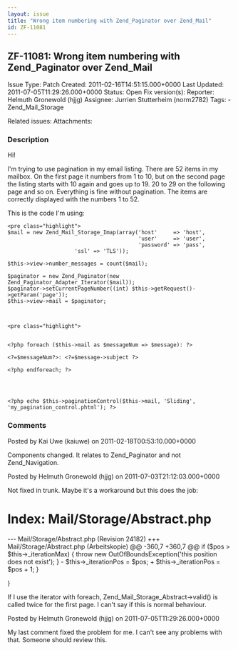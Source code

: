 ```yaml
---
layout: issue
title: "Wrong item numbering with Zend_Paginator over Zend_Mail"
id: ZF-11081
---
```


ZF-11081: Wrong item numbering with Zend\_Paginator over Zend\_Mail
-------------------------------------------------------------------

 Issue Type: Patch Created: 2011-02-16T14:51:15.000+0000 Last Updated: 2011-07-05T11:29:26.000+0000 Status: Open Fix version(s): 
 Reporter:  Helmuth Gronewold (hjjg)  Assignee:  Jurrien Stutterheim (norm2782)  Tags: - Zend\_Mail\_Storage
 
 Related issues: 
 Attachments: 
### Description

Hi!

I'm trying to use pagination in my email listing. There are 52 items in my mailbox. On the first page it numbers from 1 to 10, but on the second page the listing starts with 10 again and goes up to 19. 20 to 29 on the following page and so on. Everything is fine without pagination. The items are correctly displayed with the numbers 1 to 52.

This is the code I'm using:

 
    <pre class="highlight">
    $mail = new Zend_Mail_Storage_Imap(array('host'     => 'host',
                                             'user'     => 'user',
                                             'password' => 'pass',
                         'ssl' => 'TLS'));
    
    $this->view->number_messages = count($mail);
        
    $paginator = new Zend_Paginator(new Zend_Paginator_Adapter_Iterator($mail));
    $paginator->setCurrentPageNumber((int) $this->getRequest()->getParam('page'));
    $this->view->mail = $paginator;


 
    <pre class="highlight">


    <?php foreach ($this->mail as $messageNum => $message): ?> 

`<?=$messageNum?>: <?=$message->subject ?>`

    <?php endforeach; ?>



    
    <?php echo $this->paginationControl($this->mail, 'Sliding', 'my_pagination_control.phtml'); ?>

 

 

### Comments

Posted by Kai Uwe (kaiuwe) on 2011-02-18T00:53:10.000+0000

Components changed. It relates to Zend\_Paginator and not Zend\_Navigation.

 

 

Posted by Helmuth Gronewold (hjjg) on 2011-07-03T21:12:03.000+0000

Not fixed in trunk. Maybe it's a workaround but this does the job:

Index: Mail/Storage/Abstract.php
================================

--- Mail/Storage/Abstract.php (Revision 24182) +++ Mail/Storage/Abstract.php (Arbeitskopie) @@ -360,7 +360,7 @@ if ($pos > $this->\_iterationMax) { throw new OutOfBoundsException('this position does not exist'); } - $this->\_iterationPos = $pos; + $this->\_iterationPos = $pos + 1; }

}

If I use the iterator with foreach, Zend\_Mail\_Storage\_Abstract->valid() is called twice for the first page. I can't say if this is normal behaviour.

 

 

Posted by Helmuth Gronewold (hjjg) on 2011-07-05T11:29:26.000+0000

My last comment fixed the problem for me. I can't see any problems with that. Someone should review this.

 

 